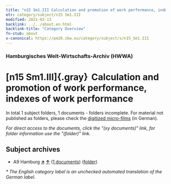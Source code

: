 ```yaml
---
title: "n15 Sm1.III Calculation and promotion of work performance, indexes of work performance"
etr: category/subject/n15 Sm1.III
modified: 2021-03-13
backlink: ../../about.en.html
backlink-title: "Category Overview"
fn-stub: about
x-canonical: https://pm20.zbw.eu/category/subject/s/n15_Sm1.III
---
```


### Hamburgisches Welt-Wirtschafts-Archiv (HWWA)
# [n15 Sm1.III]{.gray}&#8201; Calculation and promotion of work performance, indexes of work performance&#160; 





In total 1 subject folders, 1 documents - folders incomplete.
For material not published as folders, please check the [digitized micro-films](/film/h1_sh.de.html) (in German).

_For direct access to the documents, click the "(xy documents)" link, for folder information use the "(folder)" link._

## Subject archives


- A9 Hamburg [**&nearr;**](../../../geo/i/140905/about.en.html "Hamburg (all folders)") [**&uarr;**](../../../geo/about.en.html#A9 "Country category system") (<a href="https://pm20.zbw.eu/dfgview/sh/140905,161862" title="about: Hamburg : Calculation and promotion of work performance, indexes of work performance" target="_blank">1 documents</a>) ([folder](../../../../folder/sh/1409xx/140905/1618xx/161862/about.en.html))


_* The English category label is an unchecked automated translation of the German label._

